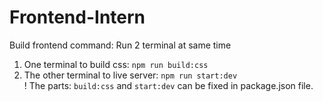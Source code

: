 # Frontend-Intern
Build frontend command:
Run 2 terminal at same time
1. One terminal to build css: `npm run build:css`
2. The other terminal to live server: `npm run start:dev`<br>
! The parts: `build:css` and `start:dev` can be fixed in package.json file.

